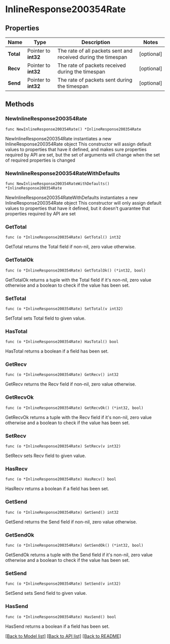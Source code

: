 # InlineResponse200354Rate

## Properties

Name | Type | Description | Notes
------------ | ------------- | ------------- | -------------
**Total** | Pointer to **int32** | The rate of all packets sent and received during the timespan | [optional] 
**Recv** | Pointer to **int32** | The rate of packets received during the timespan | [optional] 
**Send** | Pointer to **int32** | The rate of packets sent during the timespan | [optional] 

## Methods

### NewInlineResponse200354Rate

`func NewInlineResponse200354Rate() *InlineResponse200354Rate`

NewInlineResponse200354Rate instantiates a new InlineResponse200354Rate object
This constructor will assign default values to properties that have it defined,
and makes sure properties required by API are set, but the set of arguments
will change when the set of required properties is changed

### NewInlineResponse200354RateWithDefaults

`func NewInlineResponse200354RateWithDefaults() *InlineResponse200354Rate`

NewInlineResponse200354RateWithDefaults instantiates a new InlineResponse200354Rate object
This constructor will only assign default values to properties that have it defined,
but it doesn't guarantee that properties required by API are set

### GetTotal

`func (o *InlineResponse200354Rate) GetTotal() int32`

GetTotal returns the Total field if non-nil, zero value otherwise.

### GetTotalOk

`func (o *InlineResponse200354Rate) GetTotalOk() (*int32, bool)`

GetTotalOk returns a tuple with the Total field if it's non-nil, zero value otherwise
and a boolean to check if the value has been set.

### SetTotal

`func (o *InlineResponse200354Rate) SetTotal(v int32)`

SetTotal sets Total field to given value.

### HasTotal

`func (o *InlineResponse200354Rate) HasTotal() bool`

HasTotal returns a boolean if a field has been set.

### GetRecv

`func (o *InlineResponse200354Rate) GetRecv() int32`

GetRecv returns the Recv field if non-nil, zero value otherwise.

### GetRecvOk

`func (o *InlineResponse200354Rate) GetRecvOk() (*int32, bool)`

GetRecvOk returns a tuple with the Recv field if it's non-nil, zero value otherwise
and a boolean to check if the value has been set.

### SetRecv

`func (o *InlineResponse200354Rate) SetRecv(v int32)`

SetRecv sets Recv field to given value.

### HasRecv

`func (o *InlineResponse200354Rate) HasRecv() bool`

HasRecv returns a boolean if a field has been set.

### GetSend

`func (o *InlineResponse200354Rate) GetSend() int32`

GetSend returns the Send field if non-nil, zero value otherwise.

### GetSendOk

`func (o *InlineResponse200354Rate) GetSendOk() (*int32, bool)`

GetSendOk returns a tuple with the Send field if it's non-nil, zero value otherwise
and a boolean to check if the value has been set.

### SetSend

`func (o *InlineResponse200354Rate) SetSend(v int32)`

SetSend sets Send field to given value.

### HasSend

`func (o *InlineResponse200354Rate) HasSend() bool`

HasSend returns a boolean if a field has been set.


[[Back to Model list]](../README.md#documentation-for-models) [[Back to API list]](../README.md#documentation-for-api-endpoints) [[Back to README]](../README.md)


